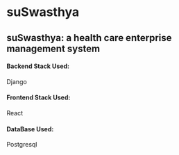 # suSwasthya
## suSwasthya: a health care enterprise management system
#### Backend Stack Used:
Django
#### Frontend Stack Used:
React
#### DataBase Used:
Postgresql


